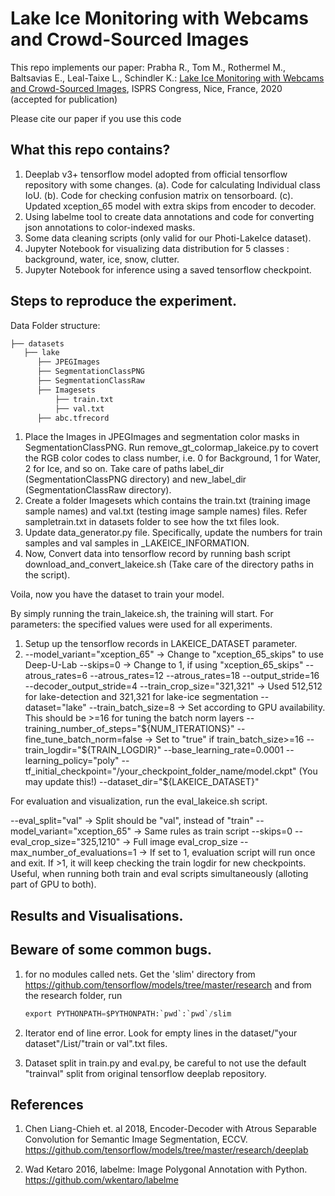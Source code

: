 # Lake Ice Monitoring with Webcams and Crowd-Sourced Images

This repo implements our paper:
Prabha R., Tom M., Rothermel M., Baltsavias E., Leal-​Taixe L., Schindler K.: [Lake Ice Monitoring with Webcams and Crowd-​Sourced Images](https://arxiv.org/pdf/2002.07875.pdf), ISPRS Congress, Nice, France, 2020 (accepted for publication)

Please cite our paper if you use this code

## What this repo contains?
1. Deeplab v3+ tensorflow model adopted from official tensorflow repository with some changes.
  (a). Code for calculating Individual class IoU. 
  (b). Code for checking confusion matrix on tensorboard.
  (c). Updated xception_65 model with extra skips from encoder to decoder.
2. Using labelme tool to create data annotations and code for converting json annotations to color-indexed masks.
3. Some data cleaning scripts (only valid for our Photi-LakeIce dataset).
4. Jupyter Notebook for visualizing data distribution for 5 classes : background, water, ice, snow, clutter.
5. Jupyter Notebook for inference using a saved tensorflow checkpoint.

## Steps to reproduce the experiment.

Data
Folder structure:
  ```bash
├── datasets
    ├── lake
        ├── JPEGImages
        ├── SegmentationClassPNG
        ├── SegmentationClassRaw
        ├── Imagesets
            ├── train.txt
            ├── val.txt
        ├── abc.tfrecord

```
1. Place the Images in JPEGImages and segmentation color masks in SegmentationClassPNG. Run remove_gt_colormap_lakeice.py to covert the RGB color codes to class number, i.e. 0 for Background, 1 for Water, 2 for Ice, and so on. Take care of paths label_dir (SegmentationClassPNG directory) and new_label_dir (SegmentationClassRaw directory).
2. Create a folder Imagesets which contains the train.txt (training image sample names) and val.txt (testing image sample names) files. Refer sampletrain.txt in datasets folder to see how the txt files look.
3. Update data_generator.py file. Specifically, update the numbers for train samples and val samples in _LAKEICE_INFORMATION.
3. Now, Convert data into tensorflow record by running bash script download_and_convert_lakeice.sh (Take care of the directory paths in the script).

Voila, now you have the dataset to train your model.




By simply running the train_lakeice.sh, the training will start.
For parameters: the specified values were used for all experiments.
1. Setup up the tensorflow records in LAKEICE_DATASET parameter.
2. --model_variant="xception_65" -> Change to "xception_65_skips" to use Deep-U-Lab 
   --skips=0                     -> Change to 1, if using "xception_65_skips" 
   --atrous_rates=6 
   --atrous_rates=12 
   --atrous_rates=18 
   --output_stride=16 
   --decoder_output_stride=4 
   --train_crop_size="321,321"   -> Used 512,512 for lake-detection and 321,321 for lake-ice segmentation 
   --dataset="lake" 
   --train_batch_size=8          -> Set according to GPU availability. This should be >=16 for tuning the batch norm layers 
   --training_number_of_steps="${NUM_ITERATIONS}"
   --fine_tune_batch_norm=false  -> Set to "true" if train_batch_size>=16 
   --train_logdir="${TRAIN_LOGDIR}" 
   --base_learning_rate=0.0001 
   --learning_policy="poly" 
   --tf_initial_checkpoint="/your_checkpoint_folder_name/model.ckpt" (You may update this!) 
   --dataset_dir="${LAKEICE_DATASET}" 
   

For evaluation and visualization, run the eval_lakeice.sh script.
  
   --eval_split="val"             -> Split should be "val", instead of "train" 
   --model_variant="xception_65"  -> Same rules as train script
   --skips=0 
   --eval_crop_size="325,1210"    -> Full image eval_crop_size 
   --max_number_of_evaluations=1  -> If set to 1, evaluation script will run once and exit. If >1, it will keep checking the train logdir for new checkpoints. Useful, when running both train and eval scripts simultaneously (alloting part of GPU to both). 

## Results and Visualisations.

## Beware of some common bugs.
1. for no modules called nets.
   Get the 'slim' directory from https://github.com/tensorflow/models/tree/master/research and from the research folder, run 
   ```python
   export PYTHONPATH=$PYTHONPATH:`pwd`:`pwd`/slim
   ```
2. Iterator end of line error.
   Look for empty lines in the dataset/"your dataset"/List/"train or val".txt files.
  
3. Dataset split  in train.py and eval.py, be careful to not use the default "trainval" split from original tensorflow deeplab    repository.

## References
1. Chen Liang-Chieh et. al 2018, Encoder-Decoder with Atrous Separable Convolution for Semantic Image Segmentation, ECCV. https://github.com/tensorflow/models/tree/master/research/deeplab
    
2. Wad Ketaro 2016, labelme: Image Polygonal Annotation with Python. https://github.com/wkentaro/labelme
